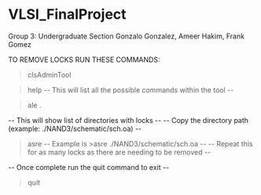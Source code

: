 # VLSI_FinalProject

Group 3: Undergraduate Section
Gonzalo Gonzalez, Ameer Hakim, Frank Gomez

TO REMOVE LOCKS RUN THESE COMMANDS:

>clsAdminTool

>help 
-- This will list all the possible commands within the tool --

>ale .

-- This will show list of directories with locks --
-- Copy the directory path (example: ./NAND3/schematic/sch.oa) --

>asre <paste the directory here without the enclosing brackets>
-- Example is >asre ./NAND3/schematic/sch.oa --
-- Repeat this for as many locks as there are needing to be removed --

-- Once complete run the quit command to exit -- 
>quit 


